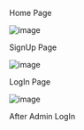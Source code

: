 Home Page

![image](https://github.com/SaniyaSNayakodi/ShoppingSystem/assets/91565882/74f32970-f0b4-4a75-96d7-4cc1315a9713)

SignUp Page

![image](https://github.com/SaniyaSNayakodi/ShoppingSystem/assets/91565882/9ff156bd-f52b-4e19-88c9-4d3f3e1ce1d1)

LogIn Page

![image](https://github.com/SaniyaSNayakodi/ShoppingSystem/assets/91565882/c0be47aa-f681-449f-bbd6-8f8a8ca9d18d)

After Admin LogIn
